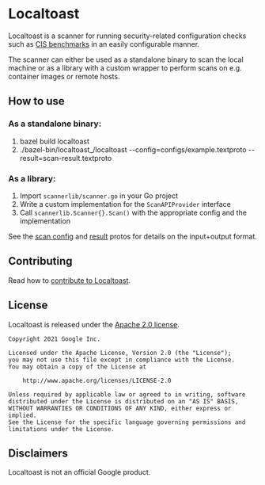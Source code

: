 # Localtoast
Localtoast is a scanner for running security-related configuration checks such as [CIS benchmarks](https://www.cisecurity.org/cis-benchmarks) in an easily configurable manner.

The scanner can either be used as a standalone binary to scan the local machine or as a library with a custom wrapper to perform scans on e.g. container images or remote hosts.

## How to use

### As a standalone binary:
1. bazel build localtoast
2. ./bazel-bin/localtoast_/localtoast --config=configs/example.textproto --result=scan-result.textproto

### As a library:
1. Import `scannerlib/scanner.go` in your Go project
2. Write a custom implementation for the `ScanAPIProvider` interface
3. Call `scannerlib.Scanner{}.Scan()` with the appropriate config and the implementation

See the [scan config](scannerlib/proto/api.proto) and [result](scannerlib/proto/scan_instructions.proto) protos for details on the input+output format.

## Contributing
Read how to [contribute to Localtoast](CONTRIBUTING.md).

## License
Localtoast is released under the [Apache 2.0 license](LICENSE).

```
Copyright 2021 Google Inc.

Licensed under the Apache License, Version 2.0 (the "License");
you may not use this file except in compliance with the License.
You may obtain a copy of the License at

    http://www.apache.org/licenses/LICENSE-2.0

Unless required by applicable law or agreed to in writing, software
distributed under the License is distributed on an "AS IS" BASIS,
WITHOUT WARRANTIES OR CONDITIONS OF ANY KIND, either express or implied.
See the License for the specific language governing permissions and
limitations under the License.
```

## Disclaimers

Localtoast is not an official Google product.

